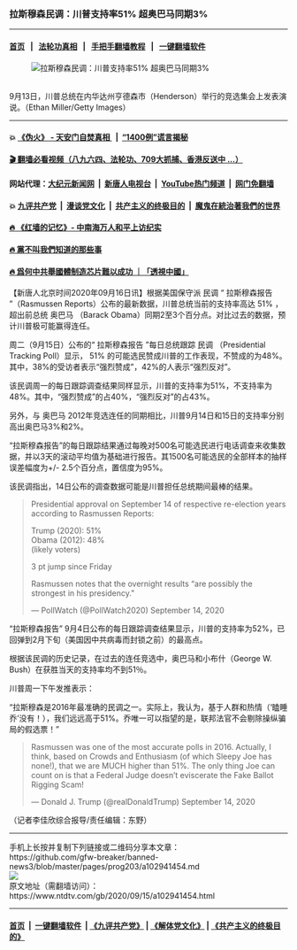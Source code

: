 ### 拉斯穆森民调：川普支持率51% 超奥巴马同期3%
------------------------

#### [首页](https://github.com/gfw-breaker/banned-news3/blob/master/README.md) &nbsp;&nbsp;|&nbsp;&nbsp; [法轮功真相](https://github.com/begood0513/basic/blob/master/README.md)  &nbsp;&nbsp;|&nbsp;&nbsp; [手把手翻墙教程](https://github.com/gfw-breaker/guides/wiki)  &nbsp;&nbsp;|&nbsp;&nbsp; [一键翻墙软件](https://github.com/gfw-breaker/nogfw/blob/master/README.md)  



<div><div class="featured_image">
 <figure>
  <img alt="拉斯穆森民调：川普支持率51% 超奥巴马同期3%" src="https://i.ntdtv.com/assets/uploads/2020/09/Untitled-28-800x450.jpg"/>
 </figure><br/>
 <span class="caption">
  9月13日，川普总统在内华达州亨德森市（Henderson）举行的竞选集会上发表演说。（Ethan Miller/Getty Images）
 </span>
</div>
</div><hr/>

#### 💥 [《伪火》 - 天安门自焚真相 ](http://158.247.195.190:10000/videos/blog/weihuo.html)&nbsp; |&nbsp; [“1400例”谎言揭秘  ](http://158.247.195.190:10000/videos/blog/jiexi1400.html)

#### [ 🎬  翻墙必看视频（八九六四、法轮功、709大抓捕、香港反送中 ...）](https://github.com/gfw-breaker/links/blob/master/banned.md)

#### 网站代理：[大纪元新闻网](http://158.247.195.190:10080/gb/) &nbsp;|&nbsp; [新唐人电视台](http://158.247.195.190:8808/gb/)  &nbsp;|&nbsp; [YouTube热门频道](http://158.247.195.190/youtube.html) &nbsp;|&nbsp; [网门免翻墙](http://158.247.195.190:11000/show.aspx?name=ogHome)

#### 💥 [九评共产党](http://158.247.195.190:10000/videos/res/jiuping/)&nbsp; |&nbsp; [漫谈党文化](http://158.247.195.190:10000/videos/res/mtdwh/)&nbsp; |&nbsp; [共产主义的终极目的](http://158.247.195.190:10000/videos/res/zjmd/)&nbsp; |&nbsp; [魔鬼在統治著我們的世界](http://158.247.195.190:10000/videos/res/TheSpecter/)  

#### [ 🔥  《红墙的记忆》- 中南海万人和平上访纪实](http://158.247.195.190:10000/videos/news/../legend/index.html)

#### [ 🔥  黨不叫我們知道的那些事](http://158.247.195.190:10000/videos/news/truth02.html)

#### [ 🔥  爲何中共舉國體制造芯片難以成功 ｜「透視中國」](http://158.247.195.190:10000/videos/news/don03.html)

<div><div class="post_content" itemprop="articleBody">
 <p>
  【新唐人北京时间2020年09月16日讯】根据美国保守派
  <ok href="https://www.ntdtv.com/gb/民调.htm">
   民调
  </ok>
  “
  <ok href="https://www.ntdtv.com/gb/拉斯穆森报告.htm">
   拉斯穆森报告
  </ok>
  ”（Rasmussen Reports）公布的最新数据，川普总统当前的支持率高达
  <ok href="https://www.ntdtv.com/gb/51.htm">
   51%
  </ok>
  ，超出前总统
  <ok href="https://www.ntdtv.com/gb/奥巴马.htm">
   奥巴马
  </ok>
  （Barack Obama）同期2至3个百分点。对比过去的数据，预计川普极可能赢得连任。
 </p>
 <p>
  周二（9月15日）公布的“
  <ok href="https://www.ntdtv.com/gb/拉斯穆森报告.htm">
   拉斯穆森报告
  </ok>
  ”每日总统跟踪
  <ok href="https://www.ntdtv.com/gb/民调.htm">
   民调
  </ok>
  （Presidential Tracking Poll）显示，
  <ok href="https://www.ntdtv.com/gb/51.htm">
   51%
  </ok>
  的可能选民赞成川普的工作表现，不赞成的为48%。其中，38%的受访者表示“强烈赞成”，42%的人表示“强烈反对”。
 </p>
 <p>
  该民调周一的每日跟踪调查结果同样显示，川普的支持率为51%，不支持率为48%。其中，“强烈赞成”的占40%，“强烈反对”的占43%。
 </p>
 <p>
  另外，与
  <ok href="https://www.ntdtv.com/gb/奥巴马.htm">
   奥巴马
  </ok>
  2012年竞选连任的同期相比，川普9月14日和15日的支持率分别高出奥巴马3%和2%。
 </p>
 <p>
  “拉斯穆森报告”的每日跟踪结果通过每晚对500名可能选民进行电话调查来收集数据，并以3天的滚动平均值为基础进行报告。其1500名可能选民的全部样本的抽样误差幅度为+/- 2.5个百分点，置信度为95%。
 </p>
 <p>
  该民调指出，14日公布的调查数据可能是川普担任总统期间最棒的结果。
 </p>
 <blockquote class="twitter-tweet">
  <p dir="ltr" lang="en">
   Presidential approval on September 14 of respective re-election years according to Rasmussen Reports:
  </p>
  <p>
   Trump (2020): 51%
   <br/>
   Obama (2012): 48%
   <br/>
   (likely voters)
  </p>
  <p>
   3 pt jump since Friday
  </p>
  <p>
   Rasmussen notes that the overnight results “are possibly the strongest in his presidency."
  </p>
  <p>
   — PollWatch (@PollWatch2020)
   <ok href="https://twitter.com/PollWatch2020/status/1305499837471756288?ref_src=twsrc%5Etfw">
    September 14, 2020
   </ok>
  </p>
 </blockquote>
 <p>
  <script async="" charset="utf-8" src="https://platform.twitter.com/widgets.js">
  </script>
 </p>
 <p>
  <p>
   “拉斯穆森报告” 9月4日公布的每日跟踪调查结果显示，川普的支持率为52%，已回弹到2月下旬（美国因中共病毒而封锁之前）的最高点。
  </p>
  <p>
   根据该民调的历史记录，在过去的连任竞选中，奥巴马和小布什（George W. Bush）在获胜当天的支持率均不到51％。
  </p>
  <p>
   川普周一下午发推表示：
  </p>
  <p>
   “拉斯穆森是2016年最准确的民调之一。实际上，我认为，基于人群和热情（‘瞌睡乔’没有！），我们远远高于51%。乔唯一可以指望的是，联邦法官不会剔除操纵骗局的假选票！”
  </p>
  <blockquote class="twitter-tweet">
   <p dir="ltr" lang="en">
    Rasmussen was one of the most accurate polls in 2016. Actually, I think, based on Crowds and Enthusiasm (of which Sleepy Joe has none!), that we are MUCH higher than 51%. The only thing Joe can count on is that a Federal Judge doesn’t eviscerate the Fake Ballot Rigging Scam!
   </p>
   <p>
    — Donald J. Trump (@realDonaldTrump)
    <ok href="https://twitter.com/realDonaldTrump/status/1305606787362508800?ref_src=twsrc%5Etfw">
     September 14, 2020
    </ok>
   </p>
  </blockquote>
  <p>
   <script async="" charset="utf-8" src="https://platform.twitter.com/widgets.js">
   </script>
  </p>
  <p>
   <p>
    （记者李佳欣综合报导/责任编辑：东野）
   </p>
   <div class="single_ad">
   </div>
  </p>
 </p>
</div>
</div>
<hr/>
手机上长按并复制下列链接或二维码分享本文章：<br/>
https://github.com/gfw-breaker/banned-news3/blob/master/pages/prog203/a102941454.md <br/>
<a href='https://github.com/gfw-breaker/banned-news3/blob/master/pages/prog203/a102941454.md'><img src='https://github.com/gfw-breaker/banned-news3/blob/master/pages/prog203/a102941454.md.png'/></a> <br/>
原文地址（需翻墙访问）：https://www.ntdtv.com/gb/2020/09/15/a102941454.html


------------------------
#### [首页](https://github.com/gfw-breaker/banned-news3/blob/master/README.md) &nbsp;|&nbsp; [一键翻墙软件](https://github.com/gfw-breaker/nogfw/blob/master/README.md) &nbsp;| [《九评共产党》](https://github.com/gfw-breaker/9ping.md/blob/master/README.md#九评之一评共产党是什么) | [《解体党文化》](https://github.com/gfw-breaker/jtdwh.md/blob/master/README.md) | [《共产主义的终极目的》](https://github.com/gfw-breaker/gczydzjmd.md/blob/master/README.md)


<img src='http://gfw-breaker.win/banned-news3/pages/prog203/a102941454.md' width='0px' height='0px'/>